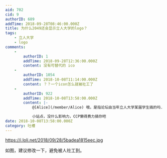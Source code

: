 ```yaml
---
aid: 702
cid: 9
authorID: 689
addTime: 2018-09-28T08:46:00.000Z
title: 为什么2049还会显示立人大学的logo？
tags:
    - 立人大学
    - logo
comments:
    -
        authorID: 1
        addTime: 2018-09-28T12:36:00.000Z
        content: 没有可替代的 ico
    -
        authorID: 1054
        addTime: 2018-10-08T11:14:00.000Z
        content: ？？一个icon怎么就被社工了
    -
        authorID: 922
        addTime: 2018-10-08T13:58:00.000Z
        content: |-
            @[Alice](/member/Alice) 哦，是指论坛由当年立人大学某届学生搞的吗...

            小站点，没什么影响力，CCP懒得费力搞你吧
date: 2018-10-08T13:58:00.000Z
category: 吐槽
---
```


https://i.loli.net/2018/09/28/5badea1815eec.jpg

如图，建议修改一下，避免被人社工到。
